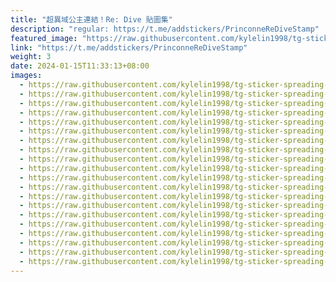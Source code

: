 ```yaml
---
title: "超異域公主連結！Re: Dive 貼圖集"
description: "regular: https://t.me/addstickers/PrinconneReDiveStamp"
featured_image: "https://raw.githubusercontent.com/kylelin1998/tg-sticker-spreading-worldwide-images/main/img/a54a4f5c-43a5-49ad-b196-5cc7f1c419be.jpg"
link: "https://t.me/addstickers/PrinconneReDiveStamp"
weight: 3
date: 2024-01-15T11:33:13+08:00
images:
  - https://raw.githubusercontent.com/kylelin1998/tg-sticker-spreading-worldwide-images/main/img/a54a4f5c-43a5-49ad-b196-5cc7f1c419be.jpg
  - https://raw.githubusercontent.com/kylelin1998/tg-sticker-spreading-worldwide-images/main/img/ad746159-fa5e-4d21-9010-4992c4730c6a.jpg
  - https://raw.githubusercontent.com/kylelin1998/tg-sticker-spreading-worldwide-images/main/img/91caf1f4-1731-4d01-a0a0-2effb7c7fe43.jpg
  - https://raw.githubusercontent.com/kylelin1998/tg-sticker-spreading-worldwide-images/main/img/5f805372-3068-4505-9a2a-b14dfb62789f.jpg
  - https://raw.githubusercontent.com/kylelin1998/tg-sticker-spreading-worldwide-images/main/img/91a6d9a1-416d-400c-8542-b23bd6c594be.jpg
  - https://raw.githubusercontent.com/kylelin1998/tg-sticker-spreading-worldwide-images/main/img/aed76a46-eaf6-4c4b-9788-fd09d82828d0.jpg
  - https://raw.githubusercontent.com/kylelin1998/tg-sticker-spreading-worldwide-images/main/img/2b81f175-65d3-4a04-9a6c-a69300b466c7.jpg
  - https://raw.githubusercontent.com/kylelin1998/tg-sticker-spreading-worldwide-images/main/img/000dcd75-b655-45a3-8684-69f323547493.jpg
  - https://raw.githubusercontent.com/kylelin1998/tg-sticker-spreading-worldwide-images/main/img/0866d41d-d56e-44b6-83bc-cac3488c7d26.jpg
  - https://raw.githubusercontent.com/kylelin1998/tg-sticker-spreading-worldwide-images/main/img/049656e6-8915-4262-80ff-a387aa0a6e96.jpg
  - https://raw.githubusercontent.com/kylelin1998/tg-sticker-spreading-worldwide-images/main/img/f42f1fc8-071f-4acc-a453-fa74e9802556.jpg
  - https://raw.githubusercontent.com/kylelin1998/tg-sticker-spreading-worldwide-images/main/img/4fceca8c-aca9-4c38-8286-a0f05d5da2d5.jpg
  - https://raw.githubusercontent.com/kylelin1998/tg-sticker-spreading-worldwide-images/main/img/0cbed6a1-345a-4316-8e47-fc552d26e590.jpg
  - https://raw.githubusercontent.com/kylelin1998/tg-sticker-spreading-worldwide-images/main/img/426633ad-7b4b-440b-b779-25bd0432a9a1.jpg
  - https://raw.githubusercontent.com/kylelin1998/tg-sticker-spreading-worldwide-images/main/img/62fec719-684e-4339-8a1b-03c970d7ac73.jpg
  - https://raw.githubusercontent.com/kylelin1998/tg-sticker-spreading-worldwide-images/main/img/952ced72-fad3-4d1d-9ad3-e59f28f5ec62.jpg
  - https://raw.githubusercontent.com/kylelin1998/tg-sticker-spreading-worldwide-images/main/img/52f11d2f-4e02-4db8-97b2-b82c5c953241.jpg
  - https://raw.githubusercontent.com/kylelin1998/tg-sticker-spreading-worldwide-images/main/img/0d1a0d3d-cd00-4c02-a40b-12be2f53ccb2.jpg
  - https://raw.githubusercontent.com/kylelin1998/tg-sticker-spreading-worldwide-images/main/img/bc86e657-29da-4e4d-8c3d-966cf5a84214.jpg
  - https://raw.githubusercontent.com/kylelin1998/tg-sticker-spreading-worldwide-images/main/img/cda0f77d-c218-408f-b4ce-1c56cdc3370f.jpg
---
```

